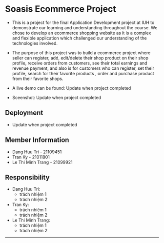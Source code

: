 # Soasis Ecommerce Project

- This is a project for the final Application Development project at IUH to demonstrate our learning and understanding throughout the course. We chose to develop an ecommerce shopping website as it is a complex and flexible application which challenged our understanding of the technologies involved.

- The purpose of this project was to build a ecommerce project where seller can register, add, edit/delete their shop product on their shop profile, receive orders from customers, see their total earnings and revenue payment, and also is for customers who can register, set their profile, search for their favorite products , order and purchase product from their favorite shops.

- A live demo can be found: Update when project completed
- Sceenshot: Update when project completed

## Deployment

- Update when project completed

## Member Information

- Dang Huu Tri - 21109451
- Tran Ky - 21011801
- Le Thi Minh Trang - 21099921

## Responsibility

- Dang Huu Tri:
    - trách nhiệm 1
    - trách nhiệm 2
- Tran Ky:
    - trách nhiệm 1
    - trách nhiệm 2
- Le Thi Minh Trang:
    - trách nhiệm 1
    - trách nhiệm 2


---